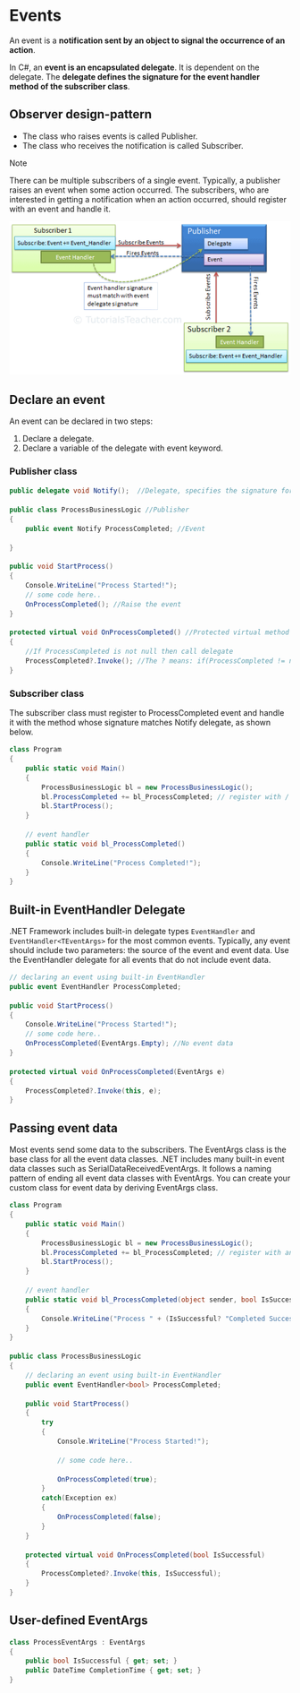 # Events
An event is a **notification sent by an object to signal the occurrence of an action**.

In C#, an **event is an encapsulated delegate**. It is dependent on the delegate. The **delegate defines the signature for the event handler method of the subscriber class**.

## Observer design-pattern
- The class who raises events is called Publisher.
- The class who receives the notification is called Subscriber.

> [!NOTE]
> There can be multiple subscribers of a single event. Typically, a publisher raises an event when some action occurred. The subscribers, who are interested in getting a notification when an action occurred, should register with an event and handle it.

![Observer pattern](observer_pattern.png)

## Declare an event
An event can be declared in two steps:
1. Declare a delegate.
2. Declare a variable of the delegate with event keyword.

### Publisher class
```cs
public delegate void Notify();  //Delegate, specifies the signature for the ProcessCompleted event handler. It specifies that the event handler method in subscriber class must have a void return type and no parameters.
                    
public class ProcessBusinessLogic //Publisher
{
    public event Notify ProcessCompleted; //Event

}

public void StartProcess()
{
    Console.WriteLine("Process Started!");
    // some code here..
    OnProcessCompleted(); //Raise the event
}

protected virtual void OnProcessCompleted() //Protected virtual method
{
    //If ProcessCompleted is not null then call delegate
    ProcessCompleted?.Invoke(); //The ? means: if(ProcessCompleted != null)
}
```

### Subscriber class
The subscriber class must register to ProcessCompleted event and handle it with the method whose signature matches Notify delegate, as shown below.

```cs
class Program
{
    public static void Main()
    {
        ProcessBusinessLogic bl = new ProcessBusinessLogic();
        bl.ProcessCompleted += bl_ProcessCompleted; // register with / subscribe to an event
        bl.StartProcess();
    }

    // event handler
    public static void bl_ProcessCompleted()
    {
        Console.WriteLine("Process Completed!");
    }
}
```

## Built-in EventHandler Delegate
.NET Framework includes built-in delegate types `EventHandler` and `EventHandler<TEventArgs>` for the most common events. Typically, any event should include two parameters: the source of the event and event data. Use the EventHandler delegate for all events that do not include event data. 

```cs
// declaring an event using built-in EventHandler
public event EventHandler ProcessCompleted;

public void StartProcess()
{
    Console.WriteLine("Process Started!");
    // some code here..
    OnProcessCompleted(EventArgs.Empty); //No event data
}

protected virtual void OnProcessCompleted(EventArgs e)
{
    ProcessCompleted?.Invoke(this, e);
}
```

## Passing event data
Most events send some data to the subscribers. The EventArgs class is the base class for all the event data classes. .NET includes many built-in event data classes such as SerialDataReceivedEventArgs. It follows a naming pattern of ending all event data classes with EventArgs. You can create your custom class for event data by deriving EventArgs class.

```cs
class Program
{
    public static void Main()
    {
        ProcessBusinessLogic bl = new ProcessBusinessLogic();
        bl.ProcessCompleted += bl_ProcessCompleted; // register with an event
        bl.StartProcess();
    }

    // event handler
    public static void bl_ProcessCompleted(object sender, bool IsSuccessful)
    {
        Console.WriteLine("Process " + (IsSuccessful? "Completed Successfully": "failed"));
    }
}

public class ProcessBusinessLogic
{
    // declaring an event using built-in EventHandler
    public event EventHandler<bool> ProcessCompleted; 

    public void StartProcess()
    {
        try
        {
            Console.WriteLine("Process Started!");
			
            // some code here..

            OnProcessCompleted(true);
        }
        catch(Exception ex)
        {
            OnProcessCompleted(false);
        }
    }

    protected virtual void OnProcessCompleted(bool IsSuccessful)
    {
        ProcessCompleted?.Invoke(this, IsSuccessful);
    }
}
```

## User-defined EventArgs
```cs
class ProcessEventArgs : EventArgs
{
    public bool IsSuccessful { get; set; }
    public DateTime CompletionTime { get; set; }
}
```